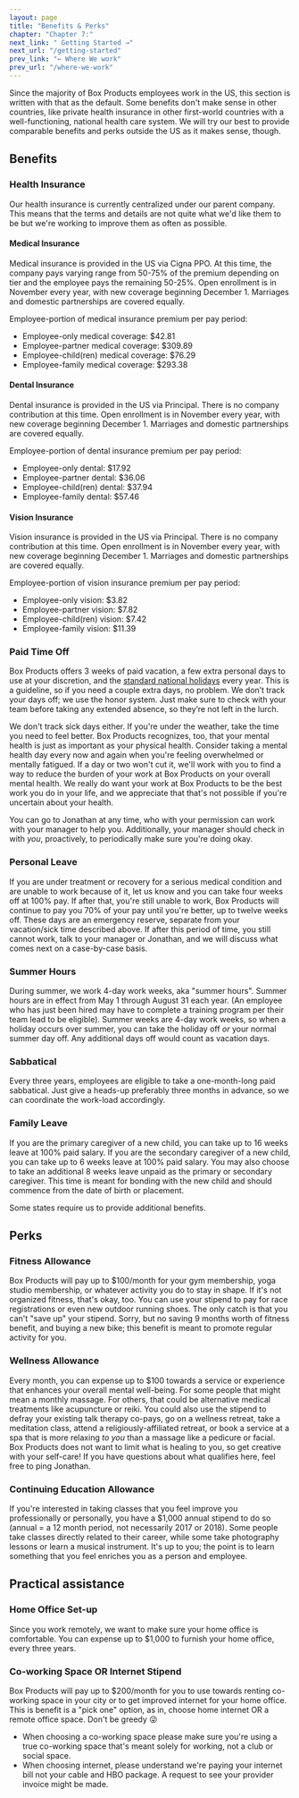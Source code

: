 ```yaml
---
layout: page
title: "Benefits & Perks"
chapter: "Chapter 7:"
next_link: " Getting Started →"
next_url: "/getting-started"
prev_link: "← Where We work"
prev_url: "/where-we-work"
---
```


Since the majority of Box Products employees work in the US, this section is written with that as the default. Some
benefits don't make sense in other countries, like private health insurance in other first-world countries with a
well-functioning, national health care system. We will try our best to provide comparable benefits and perks outside the
US as it makes sense, though.

## Benefits

### Health Insurance

Our health insurance is currently centralized under our parent company. This means that the terms and details are not
quite what we'd like them to be but we're working to improve them as often as possible.

#### Medical Insurance

Medical insurance is provided in the US via Cigna PPO. At this time, the company pays varying range from 50-75% of the
premium depending on tier and the employee pays the remaining 50-25%. Open enrollment is in November every year, with
new coverage beginning December 1\. Marriages and domestic partnerships are covered equally.

Employee-portion of medical insurance premium per pay period:

- Employee-only medical coverage: \$42.81
- Employee-partner medical coverage: \$309.89
- Employee-child(ren) medical coverage: \$76.29
- Employee-family medical coverage: \$293.38

#### Dental Insurance

Dental insurance is provided in the US via Principal. There is no company contribution at this time. Open enrollment is
in November every year, with new coverage beginning December 1\. Marriages and domestic partnerships are covered
equally.

Employee-portion of dental insurance premium per pay period:

- Employee-only dental: \$17.92
- Employee-partner dental: \$36.06
- Employee-child(ren) dental: \$37.94
- Employee-family dental: \$57.46

#### Vision Insurance

Vision insurance is provided in the US via Principal. There is no company contribution at this time. Open enrollment is
in November every year, with new coverage beginning December 1\. Marriages and domestic partnerships are covered
equally.

Employee-portion of vision insurance premium per pay period:

- Employee-only vision: \$3.82
- Employee-partner vision: \$7.82
- Employee-child(ren) vision: \$7.42
- Employee-family vision: \$11.39

### Paid Time Off

Box Products offers 3 weeks of paid vacation, a few extra personal days to use at your discretion, and the [standard
national holidays](/appendix-10-holidays.html) every year. This is a guideline, so if you need a couple extra days, no
problem. We don’t track your days off; we use the honor system. Just make sure to check with your team before taking any
extended absence, so they’re not left in the lurch.

We don't track sick days either. If you're under the weather, take the time you need to feel better. Box Products
recognizes, too, that your mental health is just as important as your physical health. Consider taking a mental health
day every now and again when you're feeling overwhelmed or mentally fatigued. If a day or two won't cut it, we'll work
with you to find a way to reduce the burden of your work at Box Products on your overall mental health. We really do
want your work at Box Products to be the best work you do in your life, and we appreciate that that's not possible if
you're uncertain about your health.

You can go to Jonathan at any time, who with your permission can work with your manager to help you. Additionally, your
manager should check in with _you_, proactively, to periodically make sure you're doing okay.

### Personal Leave

If you are under treatment or recovery for a serious medical condition and are unable to work because of it, let us know
and you can take four weeks off at 100% pay. If after that, you're still unable to work, Box Products will continue to
pay you 70% of your pay until you're better, up to twelve weeks off. These days are an emergency reserve, separate from
your vacation/sick time described above. If after this period of time, you still cannot work, talk to your manager or
Jonathan, and we will discuss what comes next on a case-by-case basis.

### Summer Hours

During summer, we work 4-day work weeks, aka "summer hours". Summer hours are in effect from May 1 through August 31
each year. (An employee who has just been hired may have to complete a training program per their team lead to be
eligible). Summer weeks are 4-day work weeks, so when a holiday occurs over summer, you can take the holiday off _or_
your normal summer day off. Any additional days off would count as vacation days.

### Sabbatical

Every three years, employees are eligible to take a one-month-long paid sabbatical. Just give a heads-up preferably
three months in advance, so we can coordinate the work-load accordingly.

### Family Leave

If you are the primary caregiver of a new child, you can take up to 16 weeks leave at 100% paid salary. If you are the
secondary caregiver of a new child, you can take up to 6 weeks leave at 100% paid salary. You may also choose to take an
additional 8 weeks leave unpaid as the primary or secondary caregiver. This time is meant for bonding with the new child
and should commence from the date of birth or placement.

Some states require us to provide additional [](stateFMLA.md)benefits.

## Perks

### Fitness Allowance

Box Products will pay up to \$100/month for your gym membership, yoga studio membership, or whatever activity you do to
stay in shape. If it's not organized fitness, that's okay, too. You can use your stipend to pay for race registrations
or even new outdoor running shoes. The only catch is that you can't "save up" your stipend. Sorry, but no saving 9
months worth of fitness benefit, and buying a new bike; this benefit is meant to promote regular activity for you.

### Wellness Allowance

Every month, you can expense up to \$100 towards a service or experience that enhances your overall mental well-being.
For some people that might mean a monthly massage. For others, that could be alternative medical treatments like
acupuncture or reiki. You could also use the stipend to defray your existing talk therapy co-pays, go on a wellness
retreat, take a meditation class, attend a religiously-affiliated retreat, or book a service at a spa that is more
relaxing _to you_ than a massage like a pedicure or facial. Box Products does not want to limit what is healing to
you, so get creative with your self-care! If you have questions about what qualifies here, feel free to ping Jonathan.

### Continuing Education Allowance

If you're interested in taking classes that you feel improve you professionally or personally, you have a \$1,000 annual
stipend to do so (annual = a 12 month period, not necessarily 2017 or 2018). Some people take classes directly related
to their career, while some take photography lessons or learn a musical instrument. It's up to you; the point is to
learn something that you feel enriches you as a person and employee.

## Practical assistance

### Home Office Set-up

Since you work remotely, we want to make sure your home office is comfortable. You can expense up to \$1,000 to furnish
your home office, every three years.

### Co-working Space OR Internet Stipend

Box Products will pay up to \$200/month for you to use towards renting co-working space in your city or to get improved internet for your home office. This is benefit is a "pick one" option, as in, choose home internet OR a remote office space. Don't be greedy 😜

- When choosing a co-working space please make sure you're using a true co-working space that's meant solely for working, not a club or social space.
- When choosing internet, please understand we're paying your internet bill not your cable and HBO package. A request to see your provider invoice might be made.
